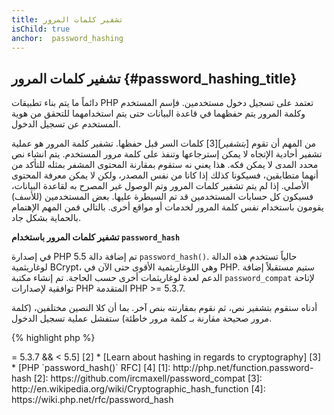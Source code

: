 ```yaml
---
title: تشفير كلمات المرور
isChild: true
anchor:  password_hashing
---
```


## تشفير كلمات المرور {#password_hashing_title}

دائماً ما يتم بناء تطبيقات PHP تعتمد على تسجيل دخول مستخدمين. فإسم المستخدم وكلمة المرور يتم حفظهما في قاعدة البيانات
حتى يتم استخدامهما للتحقق من هوية المستخدم عن تسجيل الدخول.

من المهم أن تقوم [_بتشفير_][3] كلمات السر قبل حفظها. تشفير كلمة المرور هو عملية تشفير أحادية الإتجاه لا يمكن إسترجاعها
وتنفذ على كلمة مرور المستخدم. يتم انشاء نص محدد المدى لا يمكن فكه. هذا يعني نه ستقوم بمقارنة المحتوى المشفر بمثله للتأكد
من أنهما متطابقين، فسيكونا كذلك إذا كانا من نفس المصدر، ولكن لا يمكن معرفة المحتوى الأصلي. إذا لم يتم تشفير كلمات المرور
وتم الوصول غير المصرح به لقاعدة البيانات، فسيكون كل حسابات المستخدمين قد تم السيطرة عليها. بعض المستخدمين (للأسف) يقومون
باستخدام نفس كلمة المرور لخدمات أو مواقع أخرى. بالتالي فمن المهم الإهتمام بالحماية بشكل جاد.

**تشفير كلمات المرور باستخدام `password_hash`**

في إصدارة PHP 5.5 تم إضافة دالة `password_hash()`. حالياً تستخدم هذه الدالة لوغاريثمية BCrypt، وهي اللوغاريثمية الأقوى حتى
الآن في PHP. ستيم مستقبلاً إضافة الدعم لعدة لوغاريثمات أخرى حسب الحاجة. تم إنشاء مكتبة `password_compat` لإتاحة توافقية
لإصدارات PHP المتقدمة PHP >= 5.3.7.

أدناه سنقوم بتشفير نص، ثم نقوم بمقارنته بنص آخر. بما أن كلا النصين مختلفين، (كلمة مرور صحيحة مقارنة بـ كلمة مرور خاطئة)
ستفشل عملية تسجيل الدخول.

{% highlight php %}
<?php
require 'password.php';

$passwordHash = password_hash('secret-password', PASSWORD_DEFAULT);

if (password_verify('bad-password', $passwordHash)) {
    // Correct Password
} else {
    // Wrong password
}
{% endhighlight %}  


* [تعرف المزيد عن `password_hash()`] [1]
* [`password_compat` PHP >= 5.3.7 && < 5.5] [2]
* [Learn about hashing in regards to cryptography] [3]
* [PHP `password_hash()` RFC] [4]


[1]: http://php.net/function.password-hash
[2]: https://github.com/ircmaxell/password_compat
[3]: http://en.wikipedia.org/wiki/Cryptographic_hash_function
[4]: https://wiki.php.net/rfc/password_hash
